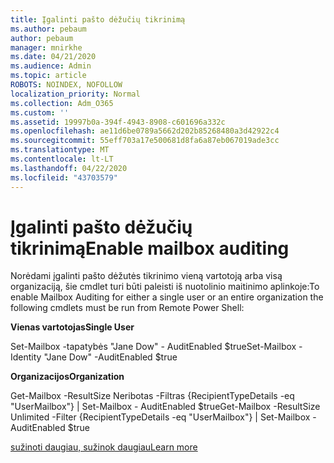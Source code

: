 ```yaml
---
title: Įgalinti pašto dėžučių tikrinimą
ms.author: pebaum
author: pebaum
manager: mnirkhe
ms.date: 04/21/2020
ms.audience: Admin
ms.topic: article
ROBOTS: NOINDEX, NOFOLLOW
localization_priority: Normal
ms.collection: Adm_O365
ms.custom: ''
ms.assetid: 19997b0a-394f-4943-8908-c601696a332c
ms.openlocfilehash: ae11d6be0789a5662d202b85268480a3d42922c4
ms.sourcegitcommit: 55eff703a17e500681d8fa6a87eb067019ade3cc
ms.translationtype: MT
ms.contentlocale: lt-LT
ms.lasthandoff: 04/22/2020
ms.locfileid: "43703579"
---
```

# <a name="enable-mailbox-auditing"></a><span data-ttu-id="6d5c3-102">Įgalinti pašto dėžučių tikrinimą</span><span class="sxs-lookup"><span data-stu-id="6d5c3-102">Enable mailbox auditing</span></span>

<span data-ttu-id="6d5c3-103">Norėdami įgalinti pašto dėžutės tikrinimo vieną vartotoją arba visą organizaciją, šie cmdlet turi būti paleisti iš nuotolinio maitinimo aplinkoje:</span><span class="sxs-lookup"><span data-stu-id="6d5c3-103">To enable Mailbox Auditing for either a single user or an entire organization the following cmdlets must be run from Remote Power Shell:</span></span>
  
 <span data-ttu-id="6d5c3-104">**Vienas vartotojas**</span><span class="sxs-lookup"><span data-stu-id="6d5c3-104">**Single User**</span></span>
  
<span data-ttu-id="6d5c3-105">Set-Mailbox -tapatybės "Jane Dow" - AuditEnabled $true</span><span class="sxs-lookup"><span data-stu-id="6d5c3-105">Set-Mailbox -Identity "Jane Dow" -AuditEnabled $true</span></span>
  
 <span data-ttu-id="6d5c3-106">**Organizacijos**</span><span class="sxs-lookup"><span data-stu-id="6d5c3-106">**Organization**</span></span>
  
<span data-ttu-id="6d5c3-107">Get-Mailbox -ResultSize Neribotas -Filtras {RecipientTypeDetails -eq "UserMailbox"} | Set-Mailbox - AuditEnabled $true</span><span class="sxs-lookup"><span data-stu-id="6d5c3-107">Get-Mailbox -ResultSize Unlimited -Filter {RecipientTypeDetails -eq "UserMailbox"} | Set-Mailbox -AuditEnabled $true</span></span>
  
[<span data-ttu-id="6d5c3-108">sužinoti daugiau, sužinok daugiau</span><span class="sxs-lookup"><span data-stu-id="6d5c3-108">Learn more</span></span>](https://docs.microsoft.com/office365/securitycompliance/enable-mailbox-auditing)
  

